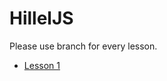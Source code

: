 # HillelJS
Please use branch for every lesson.
- [Lesson 1](https://github.com/DianaSun97/HillelJS/tree/lesson-1)
